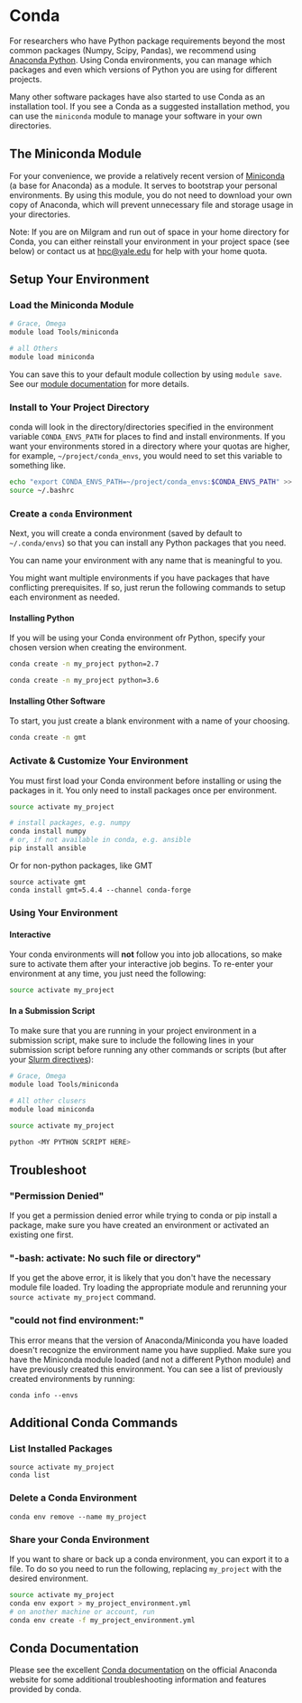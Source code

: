 # Conda

For researchers who have Python package requirements beyond the most common packages (Numpy, Scipy, Pandas), we recommend using [Anaconda Python](https://www.anaconda.com/what-is-anaconda/). Using Conda environments, you can manage which packages and even which versions of Python you are using for different projects.

Many other software packages have also started to use Conda as an installation tool. If you see a Conda as a suggested installation method, you can use the `miniconda` module to manage your software in your own directories.

## The Miniconda Module

For your convenience, we provide a relatively recent version of [Miniconda](https://conda.io/miniconda.html) (a base for Anaconda) as a module. It serves to bootstrap your personal environments. By using this module, you do not need to download your own copy of Anaconda, which will prevent unnecessary file and storage usage in your directories.

Note: If you are on Milgram and run out of space in your home directory for Conda, you can either reinstall your environment in your project space (see below) or contact us at [hpc@yale.edu](mailto:hpc@yale.edu) for help with your home quota.

## Setup Your Environment

### Load the Miniconda Module

``` bash
# Grace, Omega
module load Tools/miniconda

# all Others
module load miniconda
```

You can save this to your default module collection by using `module save`. See our [module documentation](/clusters-at-yale/applications/modules) for more details.

### Install to Your Project Directory

conda will look in the directory/directories specified in the environment variable `CONDA_ENVS_PATH` for places to find and install environments. If you want your environments stored in a directory where your quotas are higher, for example, `~/project/conda_envs`, you would need to set this variable to something like.

``` bash
echo "export CONDA_ENVS_PATH=~/project/conda_envs:$CONDA_ENVS_PATH" >> ~/.bashrc
source ~/.bashrc
```

### Create a `conda` Environment

Next, you will create a conda environment (saved by default to `~/.conda/envs`) so that you can install any Python packages that you need.

You can name your environment with any name that is meaningful to you.

You might want multiple environments if you have packages that have conflicting prerequisites. If so, just rerun the following commands to setup each environment as needed.

#### Installing Python

If you will be using your Conda environment ofr Python, specify your chosen version when creating the environment.

``` bash
conda create -n my_project python=2.7
```

``` bash
conda create -n my_project python=3.6
```

#### Installing Other Software

To start, you just create a blank environment with a name of your choosing.

``` bash
conda create -n gmt
```

### Activate & Customize Your Environment

You must first load your Conda environment before installing or using the packages in it. You only need to install packages once per environment.

``` bash
source activate my_project

# install packages, e.g. numpy
conda install numpy
# or, if not available in conda, e.g. ansible
pip install ansible
```

Or for non-python packages, like GMT

```
source activate gmt
conda install gmt=5.4.4 --channel conda-forge 
```

### Using Your Environment

#### Interactive

Your conda environments will **not** follow you into job allocations, so make sure to activate them after your interactive job begins. To re-enter your environment at any time, you just need the following:

``` bash
source activate my_project
```

#### In a Submission Script

To make sure that you are running in your project environment in a submission script, make sure to include the following lines in your submission script before running any other commands or scripts (but after your [Slurm directives](/clusters-at-yale/job-scheduling#directives)):

``` bash
# Grace, Omega
module load Tools/miniconda

# All other clusers
module load miniconda

source activate my_project

python <MY PYTHON SCRIPT HERE>
```

## Troubleshoot

### "Permission Denied"

If you get a permission denied error while trying to conda or pip install a package, make sure you have created an environment or activated an existing one first.

### "-bash: activate: No such file or directory"

If you get the above error, it is likely that you don't have the necessary module file loaded. Try loading the appropriate module and rerunning your `source activate my_project` command.

### "could not find environment:"

This error means that the version of Anaconda/Miniconda you have loaded doesn't recognize the environment name you have supplied. Make sure you have the Miniconda module loaded (and not a different Python module) and have previously created this environment. You can see a list of previously created environments by running:

```
conda info --envs
```

## Additional Conda Commands

### List Installed Packages

```
source activate my_project
conda list
```

### Delete a Conda Environment

```
conda env remove --name my_project
```

### Share your Conda Environment

If you want to share or back up a conda environment, you can export it to a file. To do so you need to run the following, replacing `my_project` with the desired environment.

``` bash
source activate my_project
conda env export > my_project_environment.yml
# on another machine or account, run
conda env create -f my_project_environment.yml
```

## Conda Documentation

Please see the excellent [Conda documentation](https://docs.anaconda.com/anaconda/user-guide/) on the official Anaconda website for some additional troubleshooting information and features provided by conda.